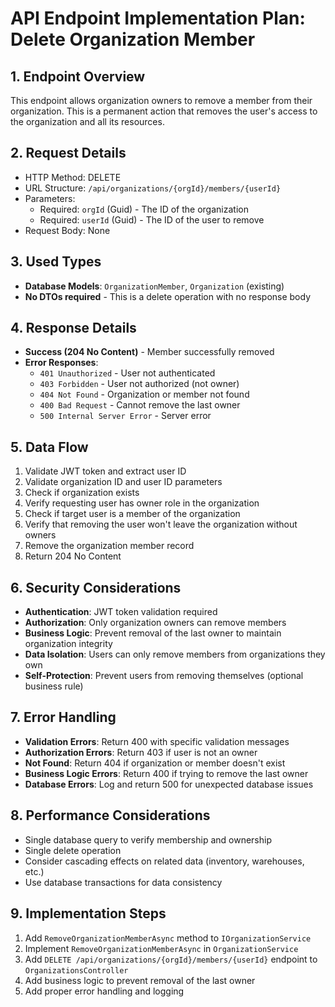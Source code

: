 # API Endpoint Implementation Plan: Delete Organization Member

## 1. Endpoint Overview
This endpoint allows organization owners to remove a member from their organization. This is a permanent action that removes the user's access to the organization and all its resources.

## 2. Request Details
- HTTP Method: DELETE
- URL Structure: `/api/organizations/{orgId}/members/{userId}`
- Parameters:
  - Required: `orgId` (Guid) - The ID of the organization
  - Required: `userId` (Guid) - The ID of the user to remove
- Request Body: None

## 3. Used Types
- **Database Models**: `OrganizationMember`, `Organization` (existing)
- **No DTOs required** - This is a delete operation with no response body

## 4. Response Details
- **Success (204 No Content)** - Member successfully removed
- **Error Responses**:
  - `401 Unauthorized` - User not authenticated
  - `403 Forbidden` - User not authorized (not owner)
  - `404 Not Found` - Organization or member not found
  - `400 Bad Request` - Cannot remove the last owner
  - `500 Internal Server Error` - Server error

## 5. Data Flow
1. Validate JWT token and extract user ID
2. Validate organization ID and user ID parameters
3. Check if organization exists
4. Verify requesting user has owner role in the organization
5. Check if target user is a member of the organization
6. Verify that removing the user won't leave the organization without owners
7. Remove the organization member record
8. Return 204 No Content

## 6. Security Considerations
- **Authentication**: JWT token validation required
- **Authorization**: Only organization owners can remove members
- **Business Logic**: Prevent removal of the last owner to maintain organization integrity
- **Data Isolation**: Users can only remove members from organizations they own
- **Self-Protection**: Prevent users from removing themselves (optional business rule)

## 7. Error Handling
- **Validation Errors**: Return 400 with specific validation messages
- **Authorization Errors**: Return 403 if user is not an owner
- **Not Found**: Return 404 if organization or member doesn't exist
- **Business Logic Errors**: Return 400 if trying to remove the last owner
- **Database Errors**: Log and return 500 for unexpected database issues

## 8. Performance Considerations
- Single database query to verify membership and ownership
- Single delete operation
- Consider cascading effects on related data (inventory, warehouses, etc.)
- Use database transactions for data consistency

## 9. Implementation Steps
1. Add `RemoveOrganizationMemberAsync` method to `IOrganizationService`
2. Implement `RemoveOrganizationMemberAsync` in `OrganizationService`
3. Add `DELETE /api/organizations/{orgId}/members/{userId}` endpoint to `OrganizationsController`
4. Add business logic to prevent removal of the last owner
5. Add proper error handling and logging
